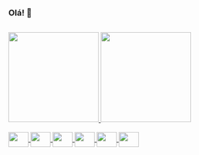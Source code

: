 ### Olá! 👋
##

<div>
   <a href="https://github.com/iasmin-raquel">
   <img height="180em" src="https://github-readme-stats.vercel.app/api?username=iasmin-raquel&count_private=true&theme=tokyonight"/>
   <img height="180em" src="https://github-readme-stats.vercel.app/api/top-langs/?username=iasmin-raquel&layout=compact&theme=tokyonight"/>
</div>

 <div style="display: inline_block"><br>    
     <img align="center" height="30" width="40" src="https://cdn.jsdelivr.net/gh/devicons/devicon/icons/html5/html5-original.svg" />
     <img align="center" height="30" width="40" src="https://cdn.jsdelivr.net/gh/devicons/devicon/icons/css3/css3-original.svg" />
     <img align="center" height="30" width="40" src="https://cdn.jsdelivr.net/gh/devicons/devicon/icons/javascript/javascript-original.svg" />
     <img align="center" height="30" width="40" src="https://cdn.jsdelivr.net/gh/devicons/devicon/icons/react/react-original.svg" />
     <img align="center" height="30" width="40" src="https://cdn.jsdelivr.net/gh/devicons/devicon/icons/python/python-original.svg" />
     <img align="center" height="30" width="40" src="https://cdn.jsdelivr.net/gh/devicons/devicon/icons/java/java-original.svg" />
</div>
